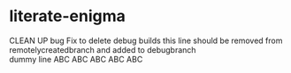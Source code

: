 # literate-enigma
CLEAN UP
bug Fix to delete debug builds
this line should be removed from remotelycreatedbranch and added to debugbranch
<br>
dummy line
ABC
ABC
ABC
ABC
ABC







